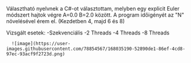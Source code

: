 Választható nyelvnek a C#-ot választottam, melyben egy explicit Euler módszert hajtok végre A=0.0 B=2.0 között.
A program időigényét az "N" növelésével érem el. (Kezdetben 4, majd 6 és 8)

Vizsgált esetek:
      -Szekvenciális
      -2 Threads
      -4 Threads
      -8 Threads
      
      ![image](https://user-images.githubusercontent.com/78854567/168035190-52890de1-86ef-4cd8-97ec-93acf9f2723d.png)

